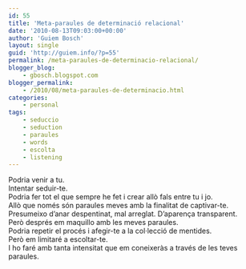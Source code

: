 ```yaml
---
id: 55
title: 'Meta-paraules de determinació relacional'
date: '2010-08-13T09:03:00+00:00'
author: 'Guiem Bosch'
layout: single
guid: 'http://guiem.info/?p=55'
permalink: /meta-paraules-de-determinacio-relacional/
blogger_blog:
    - gbosch.blogspot.com
blogger_permalink:
    - /2010/08/meta-paraules-de-determinacio.html
categories:
    - personal
tags:
    - seduccio
    - seduction
    - paraules
    - words
    - escolta
    - listening
---
```


Podria venir a tu.  
Intentar seduir-te.  
Podria fer tot el que sempre he fet i crear allò fals entre tu i jo.  
Allò que només són paraules meves amb la finalitat de captivar-te.  
Presumeixo d’anar despentinat, mal arreglat. D’aparença transparent.  
Però després em maquillo amb les meves paraules.  
Podria repetir el procés i afegir-te a la col·lecció de mentides.  
Però em limitaré a escoltar-te.  
I ho faré amb tanta intensitat que em coneixeràs a través de les teves paraules.
